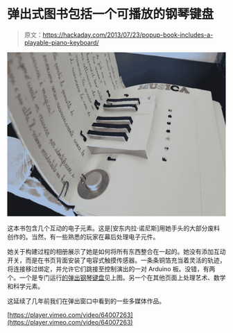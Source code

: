# 弹出式图书包括一个可播放的钢琴键盘

> 原文：<https://hackaday.com/2013/07/23/popup-book-includes-a-playable-piano-keyboard/>

![pop-up-book-has-playable-piano](img/831a4dd4300802a7f24d3b70c58b7bbd.png)

这本书包含几个互动的电子元素。这是[安东内拉·诺尼斯]用她手头的大部分废料创作的。当然，有一些熟悉的玩家在幕后处理电子元件。

她关于构建过程的相册展示了她是如何将所有东西整合在一起的。她没有添加互动开关，而是在书页背面安装了电容式触摸传感器。一条条铜箔充当着灵活的轨迹，将连接移过绑定，并允许它们跳接至控制演出的一对 Arduino 板。没错，有两个。一个是专门运行[的弹出钢琴键盘](http://antonellanonnis.com/?/interactive/ElectronicPopUpPiano-4/)见上图。另一个在其他页面上处理艺术、数学和科学元素。

这延续了几年前我们在弹出窗口中看到的一些多媒体作品。

[https://player.vimeo.com/video/64007263](https://player.vimeo.com/video/64007263)